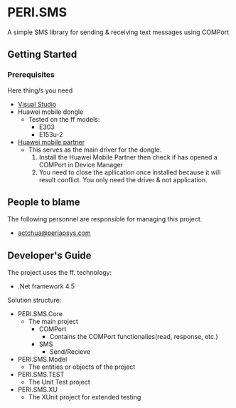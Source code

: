 # PERI.SMS

A simple SMS library for sending & receiving text messages using COMPort

## Getting Started

### Prerequisites

Here thing/s you need

- [Visual Studio](https://www.visualstudio.com/)
- Huawei mobile dongle
	- Tested on the ff models:
		- E303
		- E153u-2
- [Huawei mobile partner](http://huawei-mobile-partner.software.informer.com/download/)
	- This serves as the main driver for the dongle.
		1. Install the Huawei Mobile Partner then check if has opened a COMPort in Device Manager
		2. You need to close the apllication once installed because it will result conflict. You only need the driver & not application.

## People to blame

The following personnel are responsible for managing this project.
- [actchua@periapsys.com](mailto:actchua@periapsys.com)

## Developer's Guide

The project uses the ff. technology:
- .Net framework 4.5

Solution structure:

- PERI.SMS.Core
	- The main project
		- COMPort
			- Contains the COMPort functionalies(read, response, etc.) 
        - SMS
        	- Send/Recieve
- PERI.SMS.Model
	- The entities or objects of the project
- PERI.SMS.TEST
	- The Unit Test project
- PERI.SMS.XU
	- The XUnit project for extended testing		